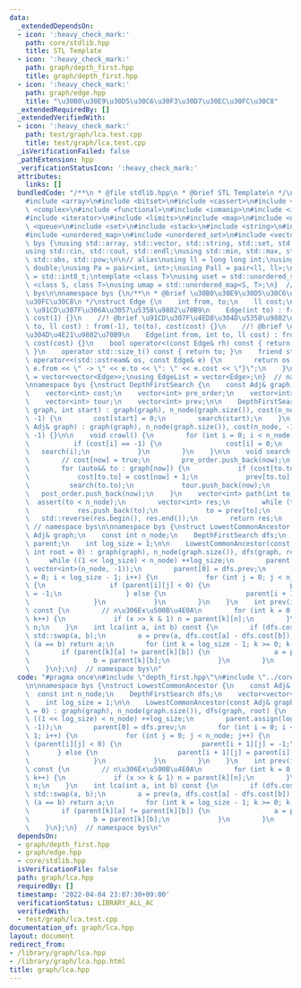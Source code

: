 ```yaml
---
data:
  _extendedDependsOn:
  - icon: ':heavy_check_mark:'
    path: core/stdlib.hpp
    title: STL Template
  - icon: ':heavy_check_mark:'
    path: graph/depth_first.hpp
    title: graph/depth_first.hpp
  - icon: ':heavy_check_mark:'
    path: graph/edge.hpp
    title: "\u30B0\u30E9\u30D5\u30C6\u30F3\u30D7\u30EC\u30FC\u30C8"
  _extendedRequiredBy: []
  _extendedVerifiedWith:
  - icon: ':heavy_check_mark:'
    path: test/graph/lca.test.cpp
    title: test/graph/lca.test.cpp
  _isVerificationFailed: false
  _pathExtension: hpp
  _verificationStatusIcon: ':heavy_check_mark:'
  attributes:
    links: []
  bundledCode: "/**\n * @file stdlib.hpp\n * @brief STL Template\n */\n#include <algorithm>\n\
    #include <array>\n#include <bitset>\n#include <cassert>\n#include <cmath>\n#include\
    \ <complex>\n#include <functional>\n#include <iomanip>\n#include <iostream>\n\
    #include <iterator>\n#include <limits>\n#include <map>\n#include <numeric>\n#include\
    \ <queue>\n#include <set>\n#include <stack>\n#include <string>\n#include <type_traits>\n\
    #include <unordered_map>\n#include <unordered_set>\n#include <vector>\n\nnamespace\
    \ bys {\nusing std::array, std::vector, std::string, std::set, std::map, std::pair;\n\
    using std::cin, std::cout, std::endl;\nusing std::min, std::max, std::sort, std::reverse,\
    \ std::abs, std::pow;\n\n// alias\nusing ll = long long int;\nusing ld = long\
    \ double;\nusing Pa = pair<int, int>;\nusing Pall = pair<ll, ll>;\nusing ibool\
    \ = std::int8_t;\ntemplate <class T>\nusing uset = std::unordered_set<T>;\ntemplate\
    \ <class S, class T>\nusing umap = std::unordered_map<S, T>;\n}  // namespace\
    \ bys\n\nnamespace bys {\n/**\n * @brief \u30B0\u30E9\u30D5\u30C6\u30F3\u30D7\u30EC\
    \u30FC\u30C8\n */\nstruct Edge {\n    int from, to;\n    ll cost;\n\n    //! @brief\
    \ \u91CD\u307F\u306A\u3057\u5358\u9802\u70B9\n    Edge(int to) : from(-1), to(to),\
    \ cost(1) {}\n    //! @brief \u91CD\u307F\u4ED8\u304D\u5358\u9802\u70B9\n    Edge(int\
    \ to, ll cost) : from(-1), to(to), cost(cost) {}\n    //! @brief \u91CD\u307F\u4ED8\
    \u304D\u4E21\u9802\u70B9\n    Edge(int from, int to, ll cost) : from(from), to(to),\
    \ cost(cost) {}\n    bool operator<(const Edge& rh) const { return cost < rh.cost;\
    \ }\n    operator std::size_t() const { return to; }\n    friend std::ostream&\
    \ operator<<(std::ostream& os, const Edge& e) {\n        return os << \"{\" <<\
    \ e.from << \" -> \" << e.to << \": \" << e.cost << \"}\";\n    }\n};\nusing Adj\
    \ = vector<vector<Edge>>;\nusing EdgeList = vector<Edge>;\n}  // namespace bys\n\
    \nnamespace bys {\nstruct DepthFirstSearch {\n    const Adj& graph;\n    int n_node;\n\
    \    vector<int> cost;\n    vector<int> pre_order;\n    vector<int> post_order;\n\
    \    vector<int> tour;\n    vector<int> prev;\n\n    DepthFirstSearch(const Adj&\
    \ graph, int start) : graph(graph), n_node(graph.size()), cost(n_node, -1), prev(n_node,\
    \ -1) {\n        cost[start] = 0;\n        search(start);\n    }\n    DepthFirstSearch(const\
    \ Adj& graph) : graph(graph), n_node(graph.size()), cost(n_node, -1), prev(n_node,\
    \ -1) {}\n\n    void crawl() {\n        for (int i = 0; i < n_node; ++i) {\n \
    \           if (cost[i] == -1) {\n                cost[i] = 0;\n             \
    \   search(i);\n            }\n        }\n    }\n\n    void search(int now) {\n\
    \        // cost[now] = true;\n        pre_order.push_back(now);\n        tour.push_back(now);\n\
    \        for (auto&& to : graph[now]) {\n            if (cost[to.to] != -1) continue;\n\
    \            cost[to.to] = cost[now] + 1;\n            prev[to.to] = now;\n  \
    \          search(to.to);\n            tour.push_back(now);\n        }\n     \
    \   post_order.push_back(now);\n    }\n    vector<int> path(int to) {\n      \
    \  assert(to < n_node);\n        vector<int> res;\n        while (to != -1) {\n\
    \            res.push_back(to);\n            to = prev[to];\n        }\n     \
    \   std::reverse(res.begin(), res.end());\n        return res;\n    }\n};\n} \
    \ // namespace bys\n\nnamespace bys {\nstruct LowestCommonAncestor {\n    const\
    \ Adj& graph;\n    const int n_node;\n    DepthFirstSearch dfs;\n    vector<vector<int>>\
    \ parent;\n    int log_size = 1;\n\n    LowestCommonAncestor(const Adj& graph,\
    \ int root = 0) : graph(graph), n_node(graph.size()), dfs(graph, root) {\n   \
    \     while ((1 << log_size) < n_node) ++log_size;\n        parent.assign(log_size,\
    \ vector<int>(n_node, -1));\n        parent[0] = dfs.prev;\n        for (int i\
    \ = 0; i < log_size - 1; i++) {\n            for (int j = 0; j < n_node; j++)\
    \ {\n                if (parent[i][j] < 0) {\n                    parent[i + 1][j]\
    \ = -1;\n                } else {\n                    parent[i + 1][j] = parent[i][parent[i][j]];\n\
    \                }\n            }\n        }\n    }\n    int prev(int n, int x)\
    \ const {\n        // n\u306Ex\u500B\u4E0A\n        for (int k = 0; k < log_size;\
    \ k++) {\n            if (x >> k & 1) n = parent[k][n];\n        }\n        return\
    \ n;\n    }\n    int lca(int a, int b) const {\n        if (dfs.cost[a] < dfs.cost[b])\
    \ std::swap(a, b);\n        a = prev(a, dfs.cost[a] - dfs.cost[b]);\n        if\
    \ (a == b) return a;\n        for (int k = log_size - 1; k >= 0; k--) {\n    \
    \        if (parent[k][a] != parent[k][b]) {\n                a = parent[k][a];\n\
    \                b = parent[k][b];\n            }\n        }\n        return parent[0][a];\n\
    \    }\n};\n}  // namespace bys\n"
  code: "#pragma once\n#include \"depth_first.hpp\"\n#include \"../core/stdlib.hpp\"\
    \n\nnamespace bys {\nstruct LowestCommonAncestor {\n    const Adj& graph;\n  \
    \  const int n_node;\n    DepthFirstSearch dfs;\n    vector<vector<int>> parent;\n\
    \    int log_size = 1;\n\n    LowestCommonAncestor(const Adj& graph, int root\
    \ = 0) : graph(graph), n_node(graph.size()), dfs(graph, root) {\n        while\
    \ ((1 << log_size) < n_node) ++log_size;\n        parent.assign(log_size, vector<int>(n_node,\
    \ -1));\n        parent[0] = dfs.prev;\n        for (int i = 0; i < log_size -\
    \ 1; i++) {\n            for (int j = 0; j < n_node; j++) {\n                if\
    \ (parent[i][j] < 0) {\n                    parent[i + 1][j] = -1;\n         \
    \       } else {\n                    parent[i + 1][j] = parent[i][parent[i][j]];\n\
    \                }\n            }\n        }\n    }\n    int prev(int n, int x)\
    \ const {\n        // n\u306Ex\u500B\u4E0A\n        for (int k = 0; k < log_size;\
    \ k++) {\n            if (x >> k & 1) n = parent[k][n];\n        }\n        return\
    \ n;\n    }\n    int lca(int a, int b) const {\n        if (dfs.cost[a] < dfs.cost[b])\
    \ std::swap(a, b);\n        a = prev(a, dfs.cost[a] - dfs.cost[b]);\n        if\
    \ (a == b) return a;\n        for (int k = log_size - 1; k >= 0; k--) {\n    \
    \        if (parent[k][a] != parent[k][b]) {\n                a = parent[k][a];\n\
    \                b = parent[k][b];\n            }\n        }\n        return parent[0][a];\n\
    \    }\n};\n}  // namespace bys\n"
  dependsOn:
  - graph/depth_first.hpp
  - graph/edge.hpp
  - core/stdlib.hpp
  isVerificationFile: false
  path: graph/lca.hpp
  requiredBy: []
  timestamp: '2022-04-04 23:07:30+09:00'
  verificationStatus: LIBRARY_ALL_AC
  verifiedWith:
  - test/graph/lca.test.cpp
documentation_of: graph/lca.hpp
layout: document
redirect_from:
- /library/graph/lca.hpp
- /library/graph/lca.hpp.html
title: graph/lca.hpp
---
```

